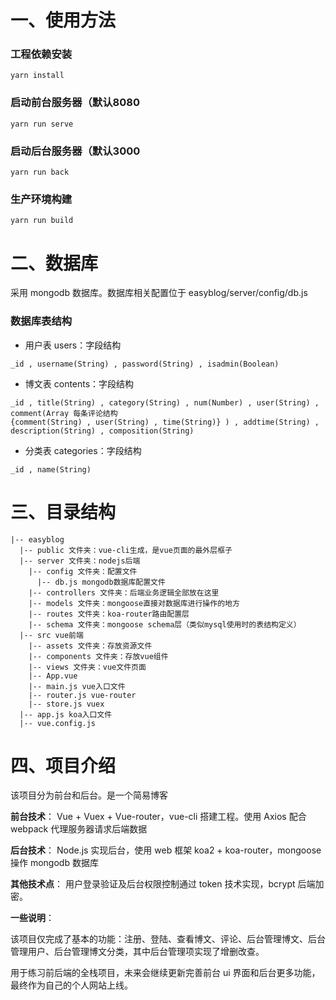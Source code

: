 # 一、使用方法

### 工程依赖安装

```
yarn install
```

### 启动前台服务器（默认8080

```
yarn run serve
```

### 启动后台服务器（默认3000

```
yarn run back
```

### 生产环境构建

```
yarn run build
```

# 二、数据库

采用 mongodb 数据库。数据库相关配置位于 easyblog/server/config/db.js

### 数据库表结构

- 用户表 users：字段结构 
```
_id , username(String) , password(String) , isadmin(Boolean)
```
- 博文表 contents：字段结构 
```
_id , title(String) , category(String) , num(Number) , user(String) , comment(Array 每条评论结构
{comment(String) , user(String) , time(String)} ) , addtime(String) , description(String) , composition(String)
```
- 分类表 categories：字段结构 
```
_id , name(String)
```

# 三、目录结构
```
|-- easyblog
  |-- public 文件夹：vue-cli生成，是vue页面的最外层框子
  |-- server 文件夹：nodejs后端
    |-- config 文件夹：配置文件
      |-- db.js mongodb数据库配置文件
    |-- controllers 文件夹：后端业务逻辑全部放在这里
    |-- models 文件夹：mongoose直接对数据库进行操作的地方
    |-- routes 文件夹：koa-router路由配置层
    |-- schema 文件夹：mongoose schema层（类似mysql使用时的表结构定义）
  |-- src vue前端
    |-- assets 文件夹：存放资源文件
    |-- components 文件夹：存放vue组件
    |-- views 文件夹：vue文件页面
    |-- App.vue 
    |-- main.js vue入口文件
    |-- router.js vue-router
    |-- store.js vuex
  |-- app.js koa入口文件
  |-- vue.config.js
```
# 四、项目介绍

该项目分为前台和后台。是一个简易博客

**前台技术**： Vue + Vuex + Vue-router，vue-cli 搭建工程。使用 Axios 配合 webpack 代理服务器请求后端数据

**后台技术**： Node.js 实现后台，使用 web 框架 koa2 + koa-router，mongoose 操作 mongodb 数据库

**其他技术点**： 用户登录验证及后台权限控制通过 token 技术实现，bcrypt 后端加密。

**一些说明**：

该项目仅完成了基本的功能：注册、登陆、查看博文、评论、后台管理博文、后台管理用户、后台管理博文分类，其中后台管理项实现了增删改查。

用于练习前后端的全栈项目，未来会继续更新完善前台 ui 界面和后台更多功能，最终作为自己的个人网站上线。
